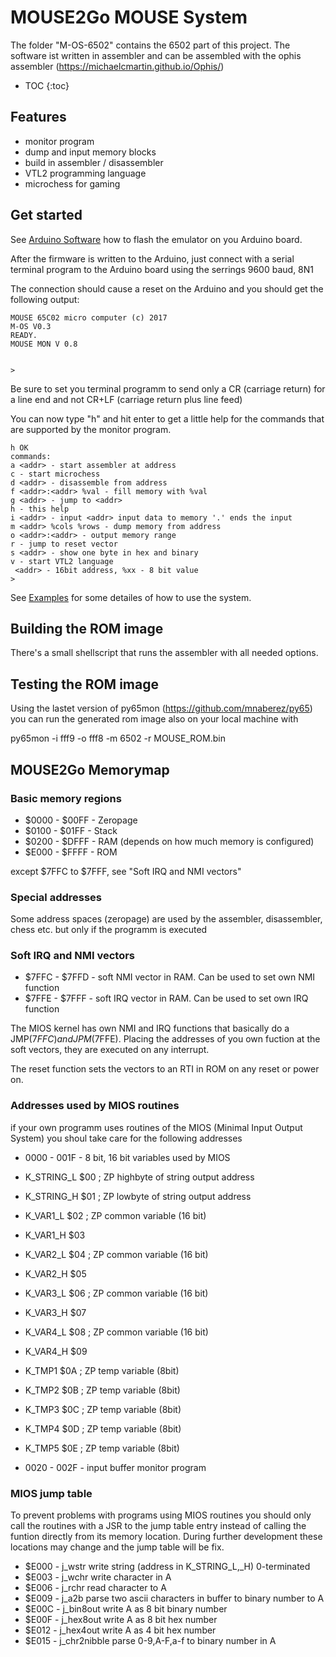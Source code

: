 # MOUSE2Go MOUSE System

The folder "M-OS-6502" contains the 6502 part of this project. The software ist written in assembler and
can be assembled with the ophis assembler (https://michaelcmartin.github.io/Ophis/)

* TOC
{:toc}

## Features

 - monitor program 
 - dump and input memory blocks
 - build in assembler / disassembler
 - VTL2 programming language
 - microchess for gaming

## Get started

See [Arduino Software](/MOUSE2Go/pages/arduino) how to flash the emulator on you Arduino board. 

After the firmware is written to the Arduino, just connect with a serial terminal program to the Arduino board using the serrings 9600 baud, 8N1

The connection should cause a reset on the Arduino and you should get the following output:

```
MOUSE 65C02 micro computer (c) 2017
M-OS V0.3
READY.
MOUSE MON V 0.8


>
```

Be sure to set you terminal programm to send only a CR (carriage return) for a line end and not CR+LF (carriage return plus line feed)

You can now type "h" and hit enter to get a little help for the commands that are supported by the monitor program.

```
h OK
commands:
a <addr> - start assembler at address
c - start microchess
d <addr> - disassemble from address
f <addr>:<addr> %val - fill memory with %val
g <addr> - jump to <addr>
h - this help
i <addr> - input <addr> input data to memory '.' ends the input
m <addr> %cols %rows - dump memory from address
o <addr>:<addr> - output memory range
r - jump to reset vector
s <addr> - show one byte in hex and binary
v - start VTL2 language
 <addr> - 16bit address, %xx - 8 bit value
>
```

See [Examples](/MOUSE2Go/pages/examples) for some detailes of how to use the system.

## Building the ROM image

There's a small shellscript that runs the assembler with all needed options.

## Testing the ROM image

Using the lastet version of py65mon (https://github.com/mnaberez/py65) you can run the generated rom image
also on your local machine with

py65mon -i fff9 -o fff8 -m 6502 -r MOUSE_ROM.bin


## MOUSE2Go Memorymap

### Basic memory regions 

 - $0000 - $00FF   - Zeropage
 - $0100 - $01FF   - Stack
 - $0200 - $DFFF   - RAM (depends on how much memory is configured)
 - $E000 - $FFFF   - ROM
 
 except $7FFC to $7FFF, see "Soft IRQ and NMI vectors"

### Special addresses

 Some address spaces (zeropage) are used by the assembler, disassembler, chess etc. 
 but only if the programm is executed

### Soft IRQ and NMI vectors

 - $7FFC - $7FFD - soft NMI vector in RAM. Can be used to set own NMI function
 - $7FFE - $7FFF - soft IRQ vector in RAM. Can be used to set own IRQ function

 The MIOS kernel has own NMI and IRQ functions that basically do a JMP($7FFC) and JPM($7FFE).
 Placing the addresses of you own fuction at the soft vectors, they are executed on any interrupt.

 The reset function sets the vectors to an RTI in ROM on any reset or power on.

### Addresses used by MIOS routines

 if your own programm uses routines of the MIOS (Minimal Input Output System) you
 shoul take care for the following addresses

 - 0000 - 001F    - 8 bit, 16 bit variables used by MIOS
 
 - K_STRING_L   $00 ; ZP highbyte of string output address
 - K_STRING_H   $01 ; ZP lowbyte of string output address
 - K_VAR1_L     $02 ; ZP common variable (16 bit)
 - K_VAR1_H     $03
 - K_VAR2_L     $04 ; ZP common variable (16 bit)
 - K_VAR2_H     $05
 - K_VAR3_L     $06 ; ZP common variable (16 bit)
 - K_VAR3_H     $07
 - K_VAR4_L     $08 ; ZP common variable (16 bit)
 - K_VAR4_H     $09
 - K_TMP1       $0A ; ZP temp variable (8bit)
 - K_TMP2       $0B ; ZP temp variable (8bit)
 - K_TMP3       $0C ; ZP temp variable (8bit)
 - K_TMP4       $0D ; ZP temp variable (8bit)
 - K_TMP5       $0E ; ZP temp variable (8bit)

 - 0020 - 002F    - input buffer monitor program
 
### MIOS jump table

 To prevent problems with programs using MIOS routines you should only call the
 routines with a JSR to the jump table entry instead of calling the funtion directly 
 from its memory location. During further development these locations may change and 
 the jump table will be fix.

 - $E000 - j_wstr             write string (address in K_STRING_L,_H) 0-terminated
 - $E003 - j_wchr             write character in A
 - $E006 - j_rchr             read character to A
 - $E009 - j_a2b              parse two ascii characters in buffer to binary number to A
 - $E00C - j_bin8out          write A as 8 bit binary number
 - $E00F - j_hex8out          write A as 8 bit hex number
 - $E012 - j_hex4out          write A as 4 bit hex number
 - $E015 - j_chr2nibble       parse 0-9,A-F,a-f to binary number in A
 
